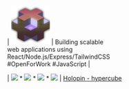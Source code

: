 | <img src="./public/isoBlock.png" style="width: 90px;"> | Building scalable <br/> web applications using <br/>React/Node.js/Express/TailwindCSS<br/>#OpenForWork #JavaScript |

| [![](https://img.shields.io/badge/--blue?style=social&logo=LinkedIn)](https://www.linkedin.com/in/matthieufelker/) * [![](https://img.shields.io/badge/--blue?style=social&logo=Steam)](https://steamcommunity.com/id/CBNTC1/) * [![](https://img.shields.io/badge/--blue?style=social&logo=Twitter)](https://twitter.com/fattmelker) * [![](https://img.shields.io/badge/--blue?style=social&logo=Discord)](https://discordapp.com/users/globz#6294) | [Holopin - hypercube](holopin.io/collect/clfcyjs6024540fjuc2sqb27w "Hypercube Interconnection Network")